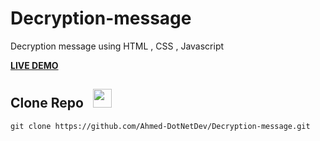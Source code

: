 # Decryption-message
Decryption message using HTML , CSS , Javascript

**[LIVE DEMO](https://ahmed-dotnetdev.github.io/Decryption-message/)**

## Clone Repo   &nbsp; <img src="https://img.freepik.com/free-icon/arrow-representing-download_318-481.jpg?w=740&t=st=1687601530~exp=1687602130~hmac=2290e674ad8b3cd7ba95b2b62adae2252f300c50fed5e1156fb79c08309ab2c9" width="30px">
```
git clone https://github.com/Ahmed-DotNetDev/Decryption-message.git
```
